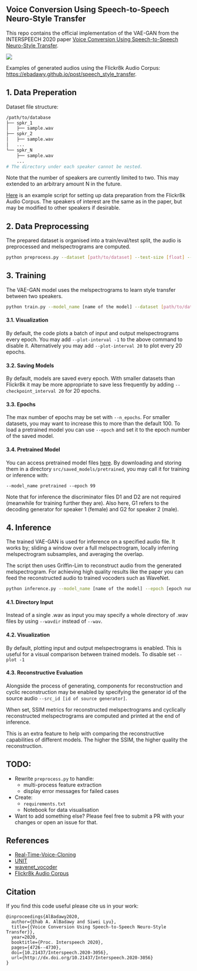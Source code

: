 
##  Voice Conversion Using Speech-to-Speech Neuro-Style Transfer

This repo contains the official implementation of the VAE-GAN from the INTERSPEECH 2020 paper [Voice Conversion Using Speech-to-Speech Neuro-Style Transfer](http://www.interspeech2020.org/uploadfile/pdf/Thu-3-4-11.pdf).


[![](https://ebadawy.github.io/post/speech_style_transfer/synthesis_pipeline.png)](https://youtu.be/zbVQwqx-kYk)


Examples of generated audios using the Flickr8k Audio Corpus: https://ebadawy.github.io/post/speech_style_transfer.

## 1. Data Preperation

Dataset file structure:

```bash
/path/to/database
├── spkr_1
│   ├── sample.wav
├── spkr_2
│   ├── sample.wav
│   ...
└── spkr_N
    ├── sample.wav
    ...
# The directory under each speaker cannot be nested.
```
Note that the number of speakers are currently limited to two. This may extended to an arbitrary amount N in the future. 

[Here](https://github.com/RussellSB/tt-vae-gan/blob/e530888af4841cba78a77cda08f8b9dd33dfbd0b/data_prep/flickr.py) is an example script for setting up data preparation from the Flickr8k Audio Corpus. The speakers of interest are the same as in the paper, but may be modified to other speakers if desirable.

## 2. Data Preprocessing

The prepared dataset is organised into a train/eval/test split, the audio is preprocessed and melspectrograms are computed. 

```bash
python preprocess.py --dataset [path/to/dataset] --test-size [float] --eval-size [float]
```

## 3. Training

The VAE-GAN model uses the melspectrograms to learn style transfer between two speakers.

```bash
python train.py --model_name [name of the model] --dataset [path/to/dataset]
```

#### 3.1. Visualization
By default, the code plots a batch of input and output melspectrograms every epoch.  You may add `--plot-interval -1` to the above command to disable it. Alternatively you may add `--plot-interval 20` to plot every 20 epochs.

#### 3.2. Saving Models
By default, models are saved every epoch. With smaller datasets than Flickr8k it may be more appropriate to save less frequently by adding `--checkpoint_interval 20` for 20 epochs.

#### 3.3. Epochs
The max number of epochs may be set with `--n_epochs`. For smaller datasets, you may want to increase this to more than the default 100. To load a pretrained model you can use `--epoch` and set it to the epoch number of the saved model.

#### 3.4. Pretrained Model

You can access pretrained model files [here](https://drive.google.com/drive/folders/1Wui2Pt4sOBl71exRh49GX_JEBpFv_vNg?usp=sharing). By downloading and storing them in a directory `src/saved_models/pretrained`, you may call it for training or inference with:

`--model_name pretrained --epoch 99`

Note that for inference the discriminator files D1 and D2 are not required (meanwhile for training further they are). Also here, G1 refers to the decoding generator for speaker 1 (female) and G2 for speaker 2 (male).

## 4. Inference

The trained VAE-GAN is used for inference on a specified audio file. It works by; sliding a window over a full melspectrogram, locally inferring melspectrogram subsamples, and averaging the overlap.

The script then uses Griffin-Lim to reconstruct audio from the generated melspectrogram. For achieving high quality results like the paper you can feed the reconstructed audio to trained vocoders such as WaveNet. 

```bash
python inference.py --model_name [name of the model] --epoch [epoch number] --trg_id [id of target generator] --wav [path/to/source_audio.wav]
```
#### 4.1. Directory Input

Instead of a single .wav as input you may specify a whole directory of .wav files by using `--wavdir` instead of `--wav`. 

#### 4.2. Visualization

By default, plotting input and output melspectrograms is enabled. This is useful for a visual comparison between trained models. To disable set `--plot -1` 

#### 4.3. Reconstructive Evaluation

Alongside the process of generating, components for reconstruction and cyclic reconstruction may be enabled by specifying the generator id of the source audio `--src_id [id of source generator]`. 

When set, SSIM metrics for reconstructed melspectrograms and cyclically reconstructed melspectrograms are computed and printed at the end of inference. 

This is an extra feature to help with comparing the reconstructive capabilities of different models. The higher the SSIM, the higher quality the reconstruction.

## TODO:

- Rewrite `preprocess.py` to handle:
  - multi-process feature extraction
  - display error messages for failed cases
- Create:
  - `requirements.txt`
  - Notebook for data visualisation
- Want to add something else? Please feel free to submit a PR with your changes or open an issue for that.


## References

- [Real-Time-Voice-Cloning](https://github.com/CorentinJ/Real-Time-Voice-Cloning)
- [UNIT](https://github.com/mingyuliutw/UNIT)
- [wavenet_vocoder](https://github.com/r9y9/wavenet_vocoder)
- [Flickr8k Audio Corpus](https://groups.csail.mit.edu/sls/downloads/flickraudio/)


## Citation

If you find this code useful please cite us in your work:
```
@inproceedings{AlBadawy2020,
  author={Ehab A. AlBadawy and Siwei Lyu},
  title={{Voice Conversion Using Speech-to-Speech Neuro-Style Transfer}},
  year=2020,
  booktitle={Proc. Interspeech 2020},
  pages={4726--4730},
  doi={10.21437/Interspeech.2020-3056},
  url={http://dx.doi.org/10.21437/Interspeech.2020-3056}
}
```
